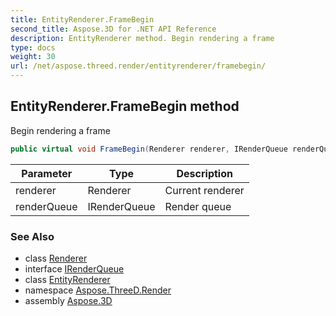 ```yaml
---
title: EntityRenderer.FrameBegin
second_title: Aspose.3D for .NET API Reference
description: EntityRenderer method. Begin rendering a frame
type: docs
weight: 30
url: /net/aspose.threed.render/entityrenderer/framebegin/
---
```

## EntityRenderer.FrameBegin method

Begin rendering a frame

```csharp
public virtual void FrameBegin(Renderer renderer, IRenderQueue renderQueue)
```

| Parameter | Type | Description |
| --- | --- | --- |
| renderer | Renderer | Current renderer |
| renderQueue | IRenderQueue | Render queue |

### See Also

* class [Renderer](../../renderer/)
* interface [IRenderQueue](../../irenderqueue/)
* class [EntityRenderer](../)
* namespace [Aspose.ThreeD.Render](../../entityrenderer/)
* assembly [Aspose.3D](../../../)


